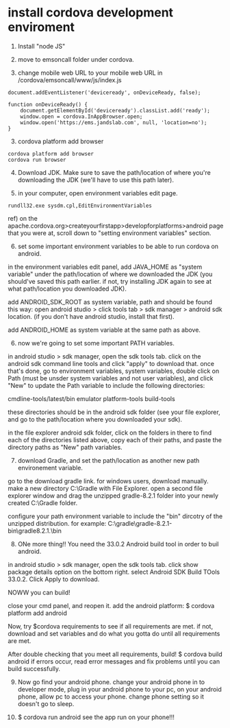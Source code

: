# install cordova development enviroment

1. Install "node JS"

2. move to emsoncall folder under cordova.

3. change mobile web URL to your mobile web URL in /cordova/emsoncall/www/js/index.js

```
document.addEventListener('deviceready', onDeviceReady, false);

function onDeviceReady() {
    document.getElementById('deviceready').classList.add('ready');
    window.open = cordova.InAppBrowser.open;
    window.open('https://ems.jandslab.com', null, 'location=no');
}
```

3. cordova platform add browser

```
cordova platform add browser
cordova run browser
```

4. Download JDK. Make sure to save the path/location of where you're downloading the JDK (we'll have to use this path later).

5. in your computer, open environment variables edit page. 
```
rundll32.exe sysdm.cpl,EditEnvironmentVariables
```

ref) on the apache.cordova.org>createyourfirstapp>developforplatforms>android page that you were at, scroll down to "setting environment variables" section.

6. set some important environment variables to be able to run cordova on android.

in the environment variables edit panel, add JAVA_HOME as "system variable" under the path/location of where we downloaded the JDK (you should've saved this path earlier. if not, try installing JDK again to see at what path/location you downloaded JDK).

add ANDROID_SDK_ROOT as system variable, path and should be found this way: open android studio > click tools tab > sdk manager > android sdk location. (if you don't have android studio, install that first).

add ANDROID_HOME as system variable at the same path as above.

6. now we're going to set some important PATH variables.

in android studio > sdk manager, open the sdk tools tab. click on the android sdk command line tools and click "apply" to download that. once that's done, go to environment variables, system variables, double click on Path (must be unsder system variables and not user variables), and click "New" to update the Path variable to include the following directories:

cmdline-tools/latest/bin
emulator
platform-tools
build-tools

these directories should be in the android sdk folder (see your file explorer, and go to the path/location where you downloaded your sdk).

in the file explorer android sdk folder, click on the folders in there to find each of the directories listed above, copy each of their paths, and paste the directory paths as "New" path variables.

7. download Gradle, and set the path/location as another new path environement variable.

go to the download gradle link.
for windows users, download manually.
make a new directory C:\Gradle with File Explorer.
open a second file explorer window and drag the unzipped gradle-8.2.1 folder into your newly created C:\Gradle folder.

configure your path environment variable to include the "bin" dircotry of the unzipped distribution. for example:
C:\gradle\gradle-8.2.1-bin\gradle8.2.1.\bin

8. ONe more thing!! You need the 33.0.2 Android build tool in order to buil android.

in android studio > sdk manager, open the sdk tools tab. click show package details option on the bottom right. select Android SDK Build TOols 33.0.2. Click Apply to download.

NOWW you can build!

close your cmd panel, and reopen it. 
add the android platform: 
$ cordova platform add android

Now, try $cordova requirements
to see if all requirements are met. if not, download and set variables and do what you gotta do until all requirements are met.

After double checking that you meet all requirements, build!
$ cordova build android
if errors occur, read error messages and fix problems until you can build successfully.

9. Now go find your android phone. change your android phone in to developer mode, 
plug in your android phone to your pc, 
on your android phone, allow pc to access your phone.
change phone setting so it doesn't go to sleep.

10. $ cordova run android
see the app run on your phone!!!